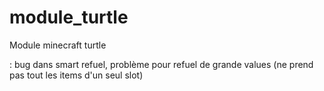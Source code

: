 # module_turtle
Module minecraft turtle

: bug dans smart refuel, problème pour refuel de grande values (ne prend pas tout les items d'un seul slot)
